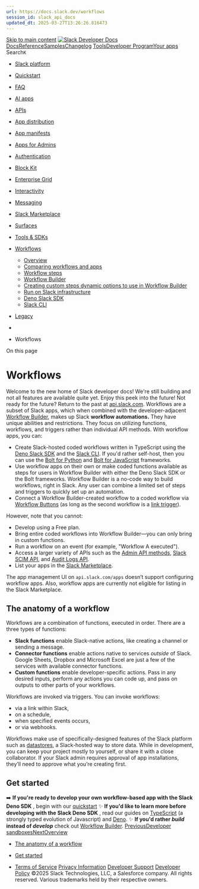 ```yaml
---
url: https://docs.slack.dev/workflows
session_id: slack_api_docs
updated_dt: 2025-03-27T13:26:26.816473
---
```

[Skip to main content](https://docs.slack.dev/workflows#__docusaurus_skipToContent_fallback)
[![Slack Developer Docs](https://docs.slack.dev/img/logos/slack-developers-white.png)](https://slack.dev)[Docs](https://docs.slack.dev/)[Reference](https://docs.slack.dev/reference)[Samples](https://docs.slack.dev/samples)[Changelog](https://docs.slack.dev/changelog)
[Tools](https://tools.slack.dev)[Developer Program](https://api.slack.com/developer-program)[Your apps](https://api.slack.com/apps)
Search`K`
  * [Slack platform](https://docs.slack.dev/)
  * [Quickstart](https://docs.slack.dev/quickstart)
  * [FAQ](https://docs.slack.dev/faq)
  * [AI apps](https://docs.slack.dev/ai/)
  * [APIs](https://docs.slack.dev/apis/)
  * [App distribution](https://docs.slack.dev/distribution/)
  * [App manifests](https://docs.slack.dev/app-manifests/)
  * [Apps for Admins](https://docs.slack.dev/admins/)
  * [Authentication](https://docs.slack.dev/authentication/)
  * [Block Kit](https://docs.slack.dev/block-kit/)
  * [Enterprise Grid](https://docs.slack.dev/enterprise-grid/)
  * [Interactivity](https://docs.slack.dev/interactivity/)
  * [Messaging](https://docs.slack.dev/messaging/)
  * [Slack Marketplace](https://docs.slack.dev/slack-marketplace/)
  * [Surfaces](https://docs.slack.dev/surfaces/)
  * [Tools & SDKs](https://docs.slack.dev/tools/)
  * [Workflows](https://docs.slack.dev/workflows/)
    * [Overview](https://docs.slack.dev/workflows/)
    * [Comparing workflows and apps](https://docs.slack.dev/workflows/comparing-workflows-apps)
    * [Workflow steps](https://docs.slack.dev/workflows/workflow-steps)
    * [Workflow Builder](https://docs.slack.dev/workflows/workflow-builder)
    * [Creating custom steps dynamic options to use in Workflow Builder](https://docs.slack.dev/workflows/creating-custom-steps-dynamic-options)
    * [Run on Slack infrastructure](https://docs.slack.dev/workflows/run-on-slack-infrastructure)
    * [Deno Slack SDK](https://tools.slack.dev/deno-slack-sdk/)
    * [Slack CLI](https://tools.slack.dev/slack-cli)
  * [Legacy](https://docs.slack.dev/legacy/)


  * [](https://docs.slack.dev/)
  * Workflows


On this page
# Workflows
Welcome to the new home of Slack developer docs!
We're still building and not all features are available quite yet. Enjoy this peek into the future!
Not ready for the future? Return to the past at [api.slack.com](https://api.slack.com/docs).
Workflows are a subset of Slack apps, which when combined with the developer-adjacent [Workflow Builder](https://slack.com/help/articles/360035692513-Guide-to-Slack-Workflow-Builder), makes up Slack **workflow automations.** They have unique abilities and restrictions. They focus on utilizing functions, workflows, and triggers rather than individual API methods.
With workflow apps, you can:
  * Create Slack-hosted coded workflows written in TypeScript using the [Deno Slack SDK](https://tools.slack.dev/deno-slack-sdk) and the [Slack CLI](https://tools.slack.dev/slack-cli). If you'd rather self-host, then you can use the [Bolt for Python](https://github.com/slackapi/bolt-python) and [Bolt for JavaScript](https://github.com/SlackAPI/bolt-js) frameworks.
  * Use workflow apps on their own or make coded functions available as steps for users in Workflow Builder with either the Deno Slack SDK or the Bolt frameworks. Workflow Builder is a no-code way to build workflows, right in Slack. Any user can combine a limited set of steps and triggers to quickly set up an automation.
  * Connect a Workflow Builder-created workflow to a coded workflow via [Workflow Buttons](https://tools.slack.dev/deno-slack-sdk/guides/creating-link-triggers#workflow_buttons) (as long as the second workflow is a [link trigger](https://tools.slack.dev/deno-slack-sdk/guides/creating-link-triggers#workflow_buttons_create)).


However, note that you cannot:
  * Develop using a Free plan.
  * Bring entire coded workflows into Workflow Builder—you can only bring in custom functions.
  * Run a workflow on an event (for example, "Workflow A executed").
  * Access a larger variety of APIs such as the [Admin API methods](https://docs.slack.dev/admins/managing-channels), [Slack SCIM API](https://docs.slack.dev/admins/scim-api/), and [Audit Logs API](https://docs.slack.dev/admins/audit-logs-api/).
  * List your apps in the [Slack Marketplace](https://docs.slack.dev/slack-marketplace).


The app management UI on `api.slack.com/apps` doesn’t support configuring workflow apps.
Also, workflow apps are currently not eligible for listing in the Slack Marketplace.
## The anatomy of a workflow[​](https://docs.slack.dev/workflows#anatomy "Direct link to The anatomy of a workflow")
Workflows are a combination of functions, executed in order.
There are a three types of functions:
  * **Slack functions** enable Slack-native actions, like creating a channel or sending a message.
  * **Connector functions** enable actions native to services _outside_ of Slack. Google Sheets, Dropbox and Microsoft Excel are just a few of the services with available connector functions.
  * **Custom functions** enable developer-specific actions. Pass in any desired inputs, perform any actions you can code up, and pass on outputs to other parts of your workflows.


Workflows are invoked via triggers. You can invoke workflows:
  * via a link within Slack,
  * on a schedule,
  * when specified events occurs,
  * or via webhooks.


Workflows make use of specifically-designed features of the Slack platform such as [datastores](https://tools.slack.dev/deno-slack-sdk/guides/using-datastores), a Slack-hosted way to store data.
While in development, you can keep your project mostly to yourself, or share it with a close collaborator. If your Slack admin requires approval of app installations, they’ll need to approve what you’re creating first.
## Get started[​](https://docs.slack.dev/workflows#get-started "Direct link to Get started")
➡️ **If you're ready to develop your own workflow-based app with the Slack Deno SDK** , begin with our [quickstart](https://tools.slack.dev/deno-slack-sdk/guides/getting-started)
✨ **If you'd like to learn more before developing with the Slack Deno SDK** , read our guides on [TypeScript](https://tools.slack.dev/deno-slack-sdk/guides/developing-with-typescript) (a strongly typed evolution of Javascript) and [Deno](https://tools.slack.dev/deno-slack-sdk/guides/installing-deno).
✨ **If you'd rather _build_ instead of _develop_** check out [Workflow Builder](https://slack.com/help/articles/360035692513-Guide-to-Slack-Workflow-Builder).
[PreviousDeveloper sandboxes](https://docs.slack.dev/tools/developer-sandboxes)[NextOverview](https://docs.slack.dev/workflows/)
  * [The anatomy of a workflow](https://docs.slack.dev/workflows#anatomy)
  * [Get started](https://docs.slack.dev/workflows#get-started)


  * [Terms of Service](https://slack.com/terms-of-service/user) [Privacy Information](https://slack.com/trust/privacy/privacy-policy) [Developer Support](https://docs.slack.dev/developer-support) [Developer Policy](https://docs.slack.dev/developer-policy)
©2025 Slack Technologies, LLC, a Salesforce company. All rights reserved. Various trademarks held by their respective owners. 


